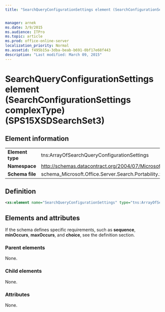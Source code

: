 ```yaml
---
title: "SearchQueryConfigurationSettings element (SearchConfigurationSettings complexType) (SPS15XSDSearchSet3)"


manager: arnek
ms.date: 3/9/2015
ms.audience: ITPro
ms.topic: article
ms.prod: office-online-server
localization_priority: Normal
ms.assetid: f495b15a-3dba-beab-b691-0bf17e68f443
description: "Last modified: March 09, 2015"
---
```


# SearchQueryConfigurationSettings element (SearchConfigurationSettings complexType) (SPS15XSDSearchSet3)

 
  
## Element information

|||
|:-----|:-----|
|**Element type** <br/> |tns:ArrayOfSearchQueryConfigurationSettings  <br/> |
|**Namespace** <br/> |http://schemas.datacontract.org/2004/07/Microsoft.Office.Server.Search.Portability  <br/> |
|**Schema file** <br/> |schema_Microsoft.Office.Server.Search.Portability.xsd  <br/> |
   
## Definition

```XML
<xs:element name="SearchQueryConfigurationSettings" type="tns:ArrayOfSearchQueryConfigurationSettings" minOccurs="0"></xs:element>

```

## Elements and attributes

If the schema defines specific requirements, such as **sequence**, **minOccurs**, **maxOccurs**, and **choice**, see the definition section. 
  
### Parent elements

None.
  
### Child elements

None.
  
### Attributes

None.
  

